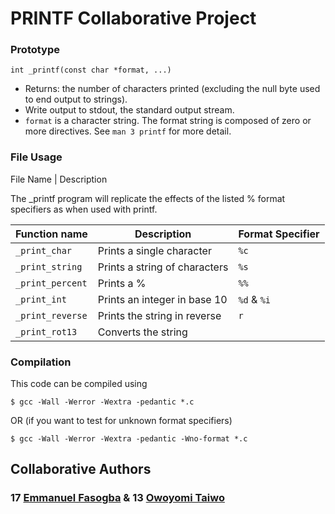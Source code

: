 # PRINTF Collaborative Project



### Prototype
`int _printf(const char *format, ...)`

- Returns: the number of characters printed (excluding the null byte used to end output to strings).
- Write output to stdout, the standard output stream.
- `format` is a character string. The format string is composed of zero or more directives. See `man 3 printf` for more detail.

### File Usage
File Name | Description

The _printf program will replicate the effects of the listed % format specifiers as when used with printf.

Function name | Description | Format Specifier
--- | --- | ---
`_print_char` | Prints a single character | `%c`
`_print_string` | Prints a string of characters | `%s`
`_print_percent` | Prints a % | `%%`
`_print_int` | Prints an integer in base 10| `%d` & `%i`
`_print_reverse` | Prints the string in reverse | `r`
`_print_rot13` | Converts the string

### Compilation

This code can be compiled using
```
$ gcc -Wall -Werror -Wextra -pedantic *.c
```
OR (if you want to test for unknown format specifiers)

```
$ gcc -Wall -Werror -Wextra -pedantic -Wno-format *.c
```

## Collaborative Authors

### 17 [Emmanuel Fasogba](https://github.com/fashemma007) & 13 [Owoyomi Taiwo](https://github.com/owoyomi20)